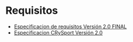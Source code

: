 # Requisitos #
<ul>
<li><a href='https://code.google.com/p/lambdasoft/source/browse/wiki/Requisitos_2.0.pdf'>Especificacion de requisitos Versión 2.0 FINAL</a></li>

<li><a href='https://code.google.com/p/lambdasoft/source/browse/wiki/Especificaci%C3%B3n_CRySport.pdf'>Especificacion CRySport Versión 2.0</a></li>